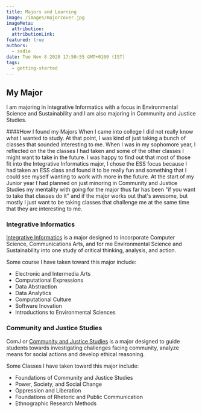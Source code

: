 ```yaml
---
title: Majors and Learning
image: /images/majorcover.jpg
imageMeta:
  attribution:
  attributionLink:
featured: true
authors:
  - sadie
date: Tue Nov 8 2020 17:50:55 GMT+0100 (IST)
tags:
  - getting-started
---
```


## My Major

I am majoring in Integrative Informatics with a focus in Environmental Science and Sustainability and I am also majoring in Community and Justice Studies.

####How I found my Majors
When I came into college I did not really know what I wanted to study. At that point, I was kind of just taking a bunch of classes that sounded interesting to me. When I was in my sophomore year, I reflected on the the classes I had taken and some of the other classes I might want to take in the future. I was happy to find out that most of those fit into the Integrative Informatics major, I chose the ESS focus because I had taken an ESS class and found it to be really fun and something that I could see myself wanting to work with more in the future. At the start of my Junior year I had planned on just minoring in Community and Justice Studies my mentality with going for the major thus far has been "if you want to take that classes do it" and if the major works out that's awesome, but mostly I just want to be taking classes that challenge me at the same time that they are interesting to me.

### Integrative Informatics

[Integrative Informatics](https://sites.allegheny.edu/informatics/) is a major designed to incorporate Computer Science, Communications Arts, and for me Environmental Science and Sustainability into one study of critical thinking, analysis, and action.

Some course I have taken toward this major include:
- Electronic and Intermedia Arts
- Computational Expressions
- Data Abstraction
- Data Analytics
- Computational Culture
- Software Inovation
- Introductions to Environmental Sciences


### Community and Justice Studies

ComJ or [Community and Justice Studies](https://sites.allegheny.edu/commjustice/) is a major designed to guide students towards investigating challenges facing community, analyze means for social actions and develop ethical reasoning.

Some Classes I have taken toward this major include:
- Foundations of Community and Justice Studies
- Power, Society, and Social Change
- Oppression and Liberation
- Foundations of Rhetoric and Public Communication
- Ethnographic Research Methods
